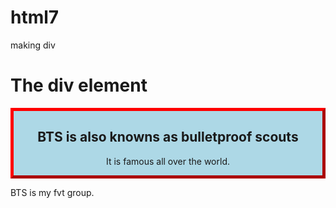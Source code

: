 # html7
making div

<!DOCTYPE html>
<html>
<head>
<style>
.myDiv {
  border: 5px outset red;
  background-color: lightblue;    
  text-align: center;
}
</style>
</head>
<body>

<h1>The div element</h1>

<div class="myDiv">
  <h2>BTS is also knowns as bulletproof scouts</h2>
  <p>It is famous all over the world.</p>
</div>

<p>BTS is my fvt group.</p>

</body>
</html>

